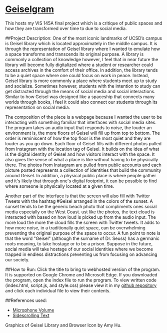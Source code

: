 # [Geiselgram](https://amyh1608.github.io/Geiselgram/)
This hosts my VIS 145A final project which is a critique of public spaces and how they are transformed over time to due to social media. 

##Project Description:
One of the most iconic landmarks of UCSD’s campus is Geisel library which is located approximately in the middle campus. It is through the representation of Geisel library where I wanted to emulate how a space transforms and transcends its original purpose. A library is commonly a collection of knowledge however, I feel that in near future the library will become fully digitalized where a student or researcher could access archives in the comfort of their office. In addition, the library tends to be a quiet space where one could focus on work in peace. Instead, Geisel library is more commonly a place where students meet up to study and socialize. Sometimes however, students with the intention to study can get distracted through the means of social media and social interactions. Similar to how Geisel was designed like a spaceship that connects many worlds through books, I feel it could also connect our students through its representation on social media. 
 
The composition of the piece is a webpage because I wanted the user to be interacting with something familiar that interfaces with social media sites. The program takes an audio input that responds to noise, the louder an environment is, the more floors of Geisel will fill up from top to bottom. The order is reminiscent of how the top floor is the most quiet and they are louder as you go down. Each floor of Geisel fills with different photos pulled from Instagram with the location tag of Geisel. It builds on the idea of what is the digital identity of Geisel and how visitors interact with the space. It also gives the sense of what a place is like without having to be physically there. The photos from Instagram are pulled from public accounts and each picture posted represents a collection of identities that build the community around Geisel. In addition, a physical public place is where people gather and it's likely that through one's digital footprint, it can be possible to find where someone is physically located at a given time. 

Another part of the interface is that the screen will also fill with Twitter Tweets with the hashtag #Geisel arranged in the colors of the sunset. A sunset tends to be the generic beach photo that compliments ones social media especially on the West Coast. ust like the photos, the text cloud is interacted with based on how loud is picked up from the audio input. The more loud the more the cloud fills the screen with Twitter tweets. It adds to how more noise, in a traditionally quiet space, can be overwhelming preventing the original purpose of the space to occur. A fun point to note is that the word "Geisel" (although the surname of Dr. Seuss) has a germanic roots meaning, to take hostage or to be a prison. Suppose in the future, social media will take hostage of our social identities where we become trapped in endless distractions preventing us from focusing on advancing our society. 


##How to Run: 
Click the title to bring to webhosted version of the program. It is supported on Google Chrome and Microsoft Edge. If you downloaded the program, open the index file to run the program. To view written code (index.html, script.js, and style.css) please view it in my [github repository](https://github.com/Amyh1608/Geiselgram) and click each individual file to view their contents.

##References used: 
 - [Microphone Volume](https://github.com/KennyWibowo/MicrophoneVolume)
 - [Sidescrolling Text](https://github.com/KennyWibowo/SidescrollingText)

 Graphics of Geisel Library and Browser Icon by Amy Hu. 